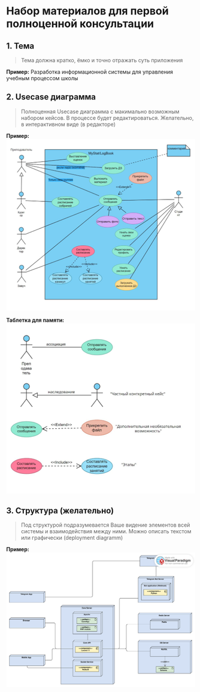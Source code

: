 # Набор материалов для первой полноценной консультации

## 1. Тема
> Тема должна кратко, ёмко и точно отражать суть приложения

**Пример:** Разработка информационной системы для управления учебным процессом школы

## 2. Usecase диаграмма
> Полноценная Usecase диаграмма с макимально возможным набором кейсов. В процессе будет редактироваться. Желательно, в интерактивном виде (в редакторе)

**Пример:**
![alt text](UML_Usecase_Diagram.jpeg)

**Таблетка для памяти:**
![alt text](UML_Usecase_Notes.jpeg)

## 3. Структура (желательно)
> Под структурой подразумевается Ваше видение элементов всей системы и взаимодействия между ними. Можно описать текстом или графически (deployment diagramm)

**Пример:**
![alt text](img/UML_Deployment_Diagram.svg)